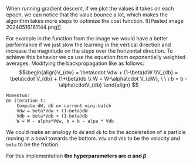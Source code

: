 When running gradient descent, if we plot the values it takes on each epoch, we can notice that the value bounce a lot, which makes the algorithm takes more steps to optimize the cost function.
![[Pasted image 20240516181144.png]]

For example in the function from the image we would have a better performance if we just slow the learning in the vertical direction and increase the magnitude on the steps over the horizontal direction.
To achieve this behavior we ca use the equation from exponentially weighted averages. Modifying the backpropagation like as follows:
$$\begin{align}V_{dw} = \beta\cdot Vdw + (1-\beta)dW
\\V_{db} = \beta\cdot V_{db} + (1+\beta)db
\\ W = W-\alpha\cdot V_{dW}, \ \ \ b = b - \alpha\cdotV_{db}
\end{align}
$$
```
Momentum:
On iteration t:
	Compute dW, db on current mini-batch
	Vdw = beta*Vdw + (1-beta)dW
	Vdb = beta*Vdb + (1-beta)db
	W = W - alpha*Vdw, b = b - alpa * Vdb
```
We could make an analogy to `dW` and `db` to be the acceleration of a particle moving in a bowl towards the bottom. `Vdw` and `Vdb` to be the velocity and `beta` to be the friction.

For this implementation **the hyperparameters are $\alpha$ and $\beta$**.

